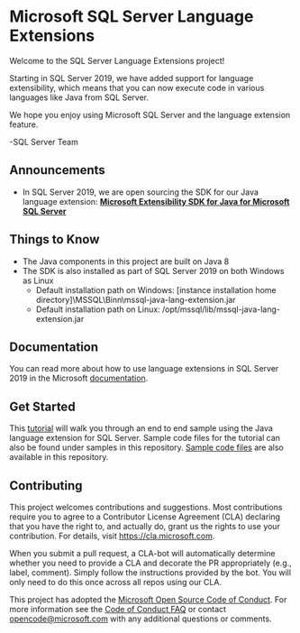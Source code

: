 
# Microsoft SQL Server Language Extensions

Welcome to the SQL Server Language Extensions project!

Starting in SQL Server 2019, we have added support for language extensibility, which means that you can now execute code in various languages like Java from SQL Server.

We hope you enjoy using Microsoft SQL Server and the language extension feature.

-SQL Server Team

## Announcements

* In SQL Server 2019, we are open sourcing the SDK for our Java language extension: [**Microsoft Extensibility SDK for Java for Microsoft SQL Server​**](https://github.com/microsoft/sql-server-language-extensions/tree/master/language-extensions/java/sdk)

## Things to Know

* The Java components in this project are built on Java 8
* The SDK is also installed as part of SQL Server 2019 on both Windows as Linux
  * Default installation path on Windows: [instance installation home directory]\MSSQL\Binn\mssql-java-lang-extension.jar
  * Default installation path on Linux: /opt/mssql/lib/mssql-java-lang-extension.jar 

## Documentation

You can read more about how to use language extensions in SQL Server 2019 in the Microsoft [documentation](https://docs.microsoft.com/en-us/sql/language-extensions/language-extensions-overview?view=sqlallproducts-allversions).

## Get Started

This [tutorial](https://docs.microsoft.com/en-us/sql/language-extensions/tutorials/search-for-string-using-regular-expressions-in-java?view=sqlallproducts-allversions) will walk you through an end to end sample using the Java language extension for SQL Server. Sample code files for the tutorial can also be found under samples in this repository. [Sample code files](https://github.com/microsoft/sql-server-language-extensions/tree/master/language-extensions/java/samples/regex) are also available in this repository.

## Contributing

This project welcomes contributions and suggestions.  Most contributions require you to agree to a
Contributor License Agreement (CLA) declaring that you have the right to, and actually do, grant us
the rights to use your contribution. For details, visit https://cla.microsoft.com.

When you submit a pull request, a CLA-bot will automatically determine whether you need to provide
a CLA and decorate the PR appropriately (e.g., label, comment). Simply follow the instructions
provided by the bot. You will only need to do this once across all repos using our CLA.

This project has adopted the [Microsoft Open Source Code of Conduct](https://opensource.microsoft.com/codeofconduct/).
For more information see the [Code of Conduct FAQ](https://opensource.microsoft.com/codeofconduct/faq/) or
contact [opencode@microsoft.com](mailto:opencode@microsoft.com) with any additional questions or comments.
